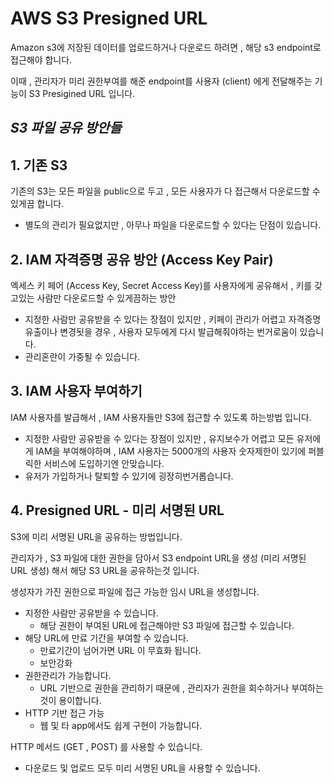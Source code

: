 # AWS S3 Presigned URL
Amazon s3에 저장된 데이터를 업로드하거나 다운로드 하려면 , 해당 s3 endpoint로 접근해야 합니다.

이때 , 관리자가 미리 권한부여를 해준 endpoint를 사용자 (client) 에게 전달해주는 기능이 S3 Presigined URL 입니다.

## ***S3 파일 공유 방안들***
## 1. 기존 S3
기존의 S3는 모든 파일을 public으로 두고 , 모든 사용자가 다 접근해서 다운로드할 수 있게끔 합니다.
- 별도의 관리가 필요없지만 , 아무나 파일을 다운로드할 수 있다는 단점이 있습니다.

## 2. IAM 자격증명 공유 방안 (Access Key Pair)
엑세스 키 페어 (Access Key, Secret Access Key)를 사용자에게 공유해서 , 키를 갖고있는 사람만 다운로드할 수 있게끔하는 방안
- 지정한 사람만 공유받을 수 있다는 장점이 있지만 , 키페이 관리가 어렵고 자격증명 유출이나 변경됫을 경우 , 사용자 모두에게 다시 발급해줘야하는 번거로움이 있습니다.
- 관리혼란이 가중될 수 있습니다.

## 3. IAM 사용자 부여하기
IAM 사용자를 발급해서 , IAM 사용자들만 S3에 접근할 수 있도록 하는방법 입니다.
- 지정한 사람만 공유받을 수 있다는 장점이 있지만 , 유지보수가 어렵고 모든 유저에게 IAM을 부여해야하며 , IAM 사용자는 5000개의 사용자 숫자제한이 있기에 퍼블릭한 서비스에 도입하기엔 안맞습니다.
- 유저가 가입하거나 탈퇴할 수 있기에 굉장히번거롭습니다.

## 4. Presigned URL - 미리 서명된 URL
S3에 미리 서명된 URL을 공유하는 방법입니다.

관리자가 , S3 파일에 대한 권한을 담아서 S3 endpoint URL을 생성 (미리 서명된 URL 생성) 해서 해당 S3 URL을 공유하는것 입니다.

생성자가 가진 권한으로 파일에 접근 가능한 임시 URL을 생성합니다.
- 지정한 사람만 공유받을 수 있습니다.
    - 해당 권한이 부여된 URL에 접근해야만 S3 파일에 접근할 수 있습니다.
- 해당 URL에 만료 기간을 부여할 수 있습니다.
    - 만료기간이 넘어가면 URL 이 무효화 됩니다.
    - 보안강화
- 권한관리가 가능합니다.
    - URL 기반으로 권한을 관리하기 때문에 , 관리자가 권한을 회수하거나 부여하는것이 용이합니다.
- HTTP 기반 접근 가능
    - 웹 및 타 app에서도 쉽게 구현이 가능합니다.

HTTP 메서드 (GET , POST) 를 사용할 수 있습니다.
- 다운로드 및 업로드 모두 미리 서명된 URL을 사용할 수 있습니다.